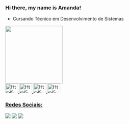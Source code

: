 ### Hi there, my name is Amanda!
- Cursando Técnico em Desenvolvimento de Sistemas

<div>
  <a href="https://github.com/MichiganRx">
  <img height="180em" src="https://github-readme-stats.vercel.app/api?username=MichiganRx&icons=true&theme=dracula&include_all_commits=true&count_private=true"/>
</div>

  <img align="righ" alt="Html5" height="30" width="40" src="https://github.com/MichiganRx/MichiganRx/assets/111995632/50086817-95f4-4859-b591-c3ace8f727ad">
  <img align="righ" alt="Html5" height="30" width="40" src="https://github.com/MichiganRx/MichiganRx/assets/111995632/25fa0591-a0cb-4417-84cd-0e795e6d006f">
  <img align="righ" alt="Html5" height="30" width="40" src="https://github.com/MichiganRx/MichiganRx/assets/111995632/cfc9ec11-cde4-48da-8a10-7a38894932e4">
  <img align="righ" alt="Html5" height="30" width="40" src="https://github.com/MichiganRx/MichiganRx/assets/111995632/8a427e0b-f21d-490d-97e4-6dfdc3962ce6">
  
### Redes Sociais:
<div>
  <a href="https://www.instagram.com/michigan.rx/" target="_blank"><img src="https://img.shields.io/badge/-Instagram-%23E4405F?style=for-the-badge&logo=instagram&logoColor=white" target="_blank"></a>
 	<a href="https://www.twitch.tv/michiganrx" target="_blank"><img src="https://img.shields.io/badge/Twitch-9146FF?style=for-the-badge&logo=twitch&logoColor=white" target="_blank"></a>
  <a href="https://www.linkedin.com/in/amanda-rodrigues-354a46249/" target="_blank"><img src="https://img.shields.io/badge/-LinkedIn-%230077B5?style=for-the-badge&logo=linkedin&logoColor=white" target="_blank"></a> 
</div>
